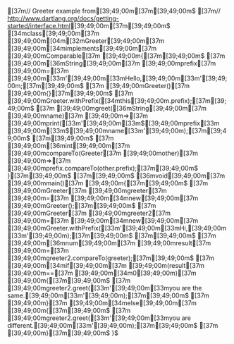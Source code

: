 [37m// Greeter example from[39;49;00m[37m[39;49;00m$
[37m// <http://www.dartlang.org/docs/getting-started/interface.html>[39;49;00m[37m[39;49;00m$
[34mclass[39;49;00m[37m [39;49;00m[04m[32mGreeter[39;49;00m[37m [39;49;00m[34mimplements[39;49;00m[37m [39;49;00mComparable[37m [39;49;00m{[37m[39;49;00m$
[37m  [39;49;00m[36mString[39;49;00m[37m [39;49;00mprefix[37m [39;49;00m=[37m [39;49;00m[33m'[39;49;00m[33mHello,[39;49;00m[33m'[39;49;00m;[37m[39;49;00m$
[37m  [39;49;00mGreeter()[37m [39;49;00m{}[37m[39;49;00m$
[37m  [39;49;00mGreeter.withPrefix([34mthis[39;49;00m.prefix);[37m[39;49;00m$
[37m  [39;49;00mgreet([36mString[39;49;00m[37m [39;49;00mname)[37m [39;49;00m=>[37m [39;49;00mprint([33m'[39;49;00m[33m$[39;49;00mprefix[33m [39;49;00m[33m$[39;49;00mname[33m'[39;49;00m);[37m[39;49;00m$
[37m[39;49;00m$
[37m  [39;49;00m[36mint[39;49;00m[37m [39;49;00mcompareTo(Greeter[37m [39;49;00mother)[37m [39;49;00m=>[37m [39;49;00mprefix.compareTo(other.prefix);[37m[39;49;00m$
}[37m[39;49;00m$
[37m[39;49;00m$
[36mvoid[39;49;00m[37m [39;49;00mmain()[37m [39;49;00m{[37m[39;49;00m$
[37m  [39;49;00mGreeter[37m [39;49;00mgreeter[37m [39;49;00m=[37m [39;49;00m[34mnew[39;49;00m[37m [39;49;00mGreeter();[37m[39;49;00m$
[37m  [39;49;00mGreeter[37m [39;49;00mgreeter2[37m [39;49;00m=[37m [39;49;00m[34mnew[39;49;00m[37m [39;49;00mGreeter.withPrefix([33m'[39;49;00m[33mHi,[39;49;00m[33m'[39;49;00m);[37m[39;49;00m$
[37m[39;49;00m$
[37m  [39;49;00m[36mnum[39;49;00m[37m [39;49;00mresult[37m [39;49;00m=[37m [39;49;00mgreeter2.compareTo(greeter);[37m[39;49;00m$
[37m  [39;49;00m[34mif[39;49;00m[37m [39;49;00m(result[37m [39;49;00m==[37m [39;49;00m[34m0[39;49;00m)[37m [39;49;00m{[37m[39;49;00m$
[37m    [39;49;00mgreeter2.greet([33m'[39;49;00m[33myou are the same.[39;49;00m[33m'[39;49;00m);[37m[39;49;00m$
[37m  [39;49;00m}[37m [39;49;00m[34melse[39;49;00m[37m [39;49;00m{[37m[39;49;00m$
[37m    [39;49;00mgreeter2.greet([33m'[39;49;00m[33myou are different.[39;49;00m[33m'[39;49;00m);[37m[39;49;00m$
[37m  [39;49;00m}[37m[39;49;00m$
}$

